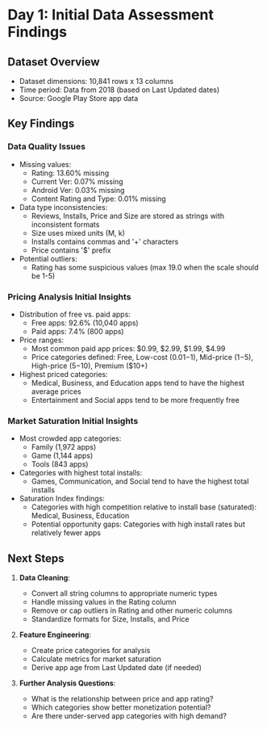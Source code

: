 # Day 1: Initial Data Assessment Findings

## Dataset Overview
- Dataset dimensions: 10,841 rows x 13 columns
- Time period: Data from 2018 (based on Last Updated dates)
- Source: Google Play Store app data

## Key Findings

### Data Quality Issues
- Missing values: 
  - Rating: 13.60% missing
  - Current Ver: 0.07% missing
  - Android Ver: 0.03% missing
  - Content Rating and Type: 0.01% missing
- Data type inconsistencies:
  - Reviews, Installs, Price and Size are stored as strings with inconsistent formats
  - Size uses mixed units (M, k)
  - Installs contains commas and '+' characters
  - Price contains '$' prefix
- Potential outliers:
  - Rating has some suspicious values (max 19.0 when the scale should be 1-5)

### Pricing Analysis Initial Insights
- Distribution of free vs. paid apps:
  - Free apps: 92.6% (10,040 apps)
  - Paid apps: 7.4% (800 apps)
- Price ranges:
  - Most common paid app prices: $0.99, $2.99, $1.99, $4.99
  - Price categories defined: Free, Low-cost ($0.01-$1), Mid-price ($1-$5), High-price ($5-$10), Premium ($10+)
- Highest priced categories:
  - Medical, Business, and Education apps tend to have the highest average prices
  - Entertainment and Social apps tend to be more frequently free

### Market Saturation Initial Insights
- Most crowded app categories:
  - Family (1,972 apps)
  - Game (1,144 apps)
  - Tools (843 apps)
- Categories with highest total installs:
  - Games, Communication, and Social tend to have the highest total installs
- Saturation Index findings:
  - Categories with high competition relative to install base (saturated): Medical, Business, Education
  - Potential opportunity gaps: Categories with high install rates but relatively fewer apps

## Next Steps
1. **Data Cleaning**:
   - Convert all string columns to appropriate numeric types
   - Handle missing values in the Rating column
   - Remove or cap outliers in Rating and other numeric columns
   - Standardize formats for Size, Installs, and Price

2. **Feature Engineering**:
   - Create price categories for analysis
   - Calculate metrics for market saturation
   - Derive app age from Last Updated date (if needed)

3. **Further Analysis Questions**:
   - What is the relationship between price and app rating?
   - Which categories show better monetization potential?
   - Are there under-served app categories with high demand?